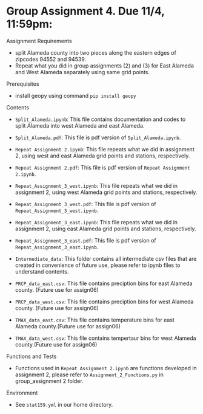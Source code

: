 # Group Assignment 4. Due 11/4, 11:59pm:

Assignment Requirements
- split Alameda county into two pieces along the eastern edges of zipcodes 94552 and 94539. 
- Repeat what you did in group assignments (2) and (3) for East Alameda and West Alameda separately using same grid points.

Prerequisites
- install geopy using command `pip install geopy`

Contents
- `Split_Alameda.ipynb`: This file contains documentation and codes to split Alameda into west Alameda and east Alameda. 

- `Split_Alameda.pdf`: This file is pdf version of `Split_Alameda.ipynb`.

- `Repeat Assignment 2.ipynb`: This file repeats what we did in assignment 2, using west and east Alameda grid points and 
   stations, respectively.

- `Repeat Assignment 2.pdf`: This file is pdf version of `Repeat Assignment 2.ipynb`.

- `Repeat_Assignment_3_west.ipynb`: This file repeats what we did in assignment 2, using west Alameda grid points and 
   stations, respectively.

- `Repeat_Assignment_3_west.pdf`: This file is pdf version of `Repeat_Assignment_3_west.ipynb`.
   
- `Repeat_Assignment_3_east.ipynb`: This file repeats what we did in assignment 2, using east Alameda grid points and 
   stations, respectively.

- `Repeat_Assignment_3_east.pdf`: This file is pdf version of `Repeat_Assignment_3_east.ipynb`.
   
- `Intermediate_data`: This folder contains all intermediate csv files that are created in convenience of future use, please refer to ipynb files to understand contents.

- `PRCP_data_east.csv`: This file contains preciption bins for east Alameda county. (Future use for assign06)

- `PRCP_data_west.csv`: This file contains preciption bins for west Alameda county. (Future use for assign06)

- `TMAX_data_east.csv`: This file contains temperature bins for east Alameda county.(Future use for assign06)

- `TMAX_data_west.csv`: This file contains tempertaur bins for west Alameda county.(Future use for assign06)


Functions and Tests
- Functions used in `Repeat Assignment 2.ipynb` are functions developed in assignment 2, please refer to 
   `Assignment_2_Functions.py` in group_assignment 2 folder.


Environment
- See `stat159.yml` in our home directory.
